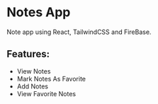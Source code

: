 # Notes App
Note app using React, TailwindCSS and FireBase.

## Features: 
* View Notes 
* Mark Notes As Favorite 
* Add Notes 
* View Favorite Notes
